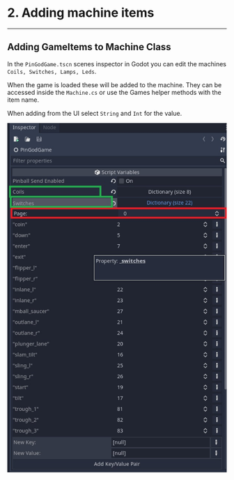 # 2. Adding machine items
---

## Adding GameItems to Machine Class

In the `PinGodGame.tscn` scenes inspector in Godot you can edit the machines `Coils, Switches, Lamps, Leds`.

When the game is loaded these will be added to the machine. They can be accessed inside the `Machine.cs` or use the Games helper methods with the item name.

When adding from the UI select `String` and `Int` for the value.

![image](images/pingodgame-machine-items.jpg)
